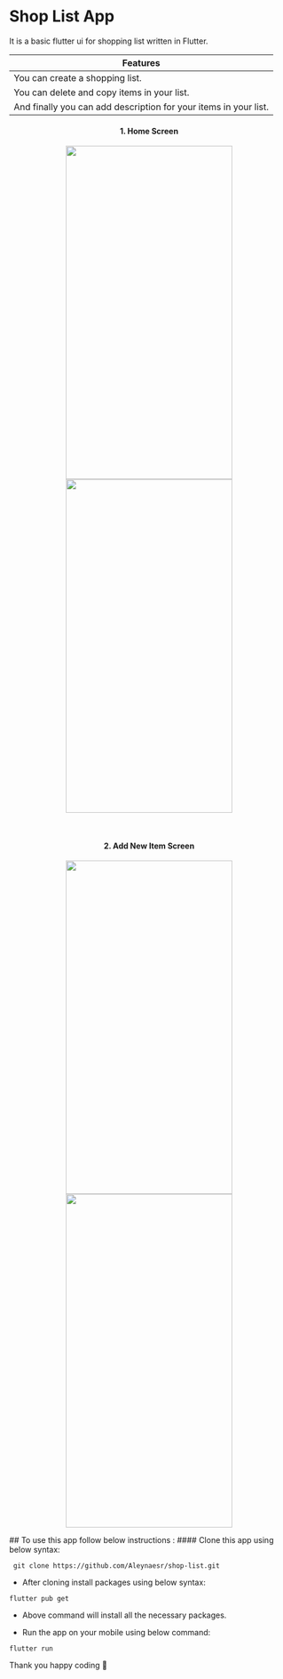 # Shop List App

It is a basic flutter ui for shopping list written in Flutter.

<table align="center">
 <thead>
  <tr>
   <th> Features </th>
  </tr>
 </thead>
 <tbody>
  <tr><td>You can create a shopping list.</td></tr>
  <tr><td>You can delete and copy items in your list.</td></tr>
  <tr><td>And finally you can add description for your items in your list.</td></tr>
</table>

<h4 align="center">
1. Home Screen
</h4>

<p align="center">
<img src="https://user-images.githubusercontent.com/45822686/145045978-e79d8d9c-f52c-4799-8c74-39cf4e010f70.png" width="300" height="600">  
 <img src="https://user-images.githubusercontent.com/45822686/145045990-2d6b5bc6-7a68-4ec7-aeb1-8dd847536648.png" width="300" height="600">   
</p>
 
 </br>
 

<h4 align="center">
2. Add New Item Screen
</h4>

 <p align="center">
 
  <img src="https://user-images.githubusercontent.com/45822686/145046127-fd533df0-0800-41d2-b990-1d3374ac1480.png" width="300" height="600">  
<img src="https://user-images.githubusercontent.com/45822686/145046125-7d172079-78bb-47f1-ad4a-d3d991f5656a.png" width="300" height="600">   
 
</p>
## To use this app follow below instructions :
#### Clone this app using below syntax:

``` git clone https://github.com/Aleynaesr/shop-list.git```

* After cloning install packages using below syntax:

``` flutter pub get ```

* Above command will install all the necessary packages.

* Run the app on your mobile using below command:

``` flutter run ```


Thank you happy coding  🎈
